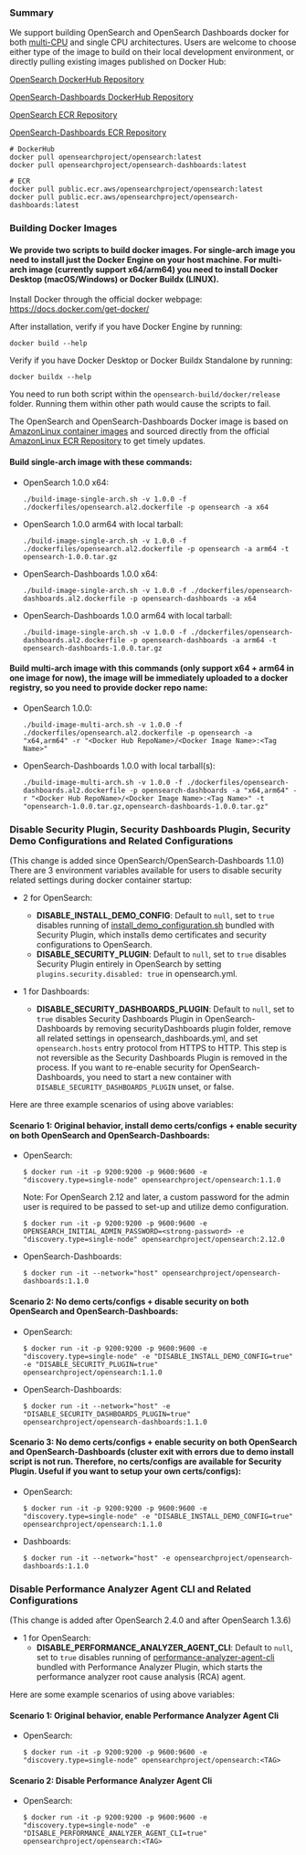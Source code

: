### Summary
We support building OpenSearch and OpenSearch Dashboards docker for both [multi-CPU](https://docs.docker.com/desktop/multi-arch/) and single CPU architectures.
Users are welcome to choose either type of the image to build on their local development environment, or directly pulling existing images published on Docker Hub:

[OpenSearch DockerHub Repository](https://hub.docker.com/r/opensearchproject/opensearch/)

[OpenSearch-Dashboards DockerHub Repository](https://hub.docker.com/r/opensearchproject/opensearch-dashboards/)

[OpenSearch ECR Repository](https://gallery.ecr.aws/opensearchproject/opensearch/)

[OpenSearch-Dashboards ECR Repository](https://gallery.ecr.aws/opensearchproject/opensearch-dashboards/)

```
# DockerHub
docker pull opensearchproject/opensearch:latest
docker pull opensearchproject/opensearch-dashboards:latest

# ECR
docker pull public.ecr.aws/opensearchproject/opensearch:latest
docker pull public.ecr.aws/opensearchproject/opensearch-dashboards:latest
```

### Building Docker Images
#### We provide two scripts to build docker images. For single-arch image you need to install just the Docker Engine on your host machine. For multi-arch image (currently support x64/arm64) you need to install Docker Desktop (macOS/Windows) or Docker Buildx (LINUX).

Install Docker through the official docker webpage: https://docs.docker.com/get-docker/


After installation, verify if you have Docker Engine by running:
  ```
  docker build --help
  ```


Verify if you have Docker Desktop or Docker Buildx Standalone by running:
  ```
  docker buildx --help
  ```


You need to run both script within the `opensearch-build/docker/release` folder. Running them
  within other path would cause the scripts to fail.


The OpenSearch and OpenSearch-Dashboards Docker image is based on [AmazonLinux container images](https://github.com/amazonlinux/container-images) and sourced directly from the official [AmazonLinux ECR Repository](https://gallery.ecr.aws/amazonlinux/amazonlinux/) to get timely updates.


#### Build single-arch image with these commands:
  * OpenSearch 1.0.0 x64:
    ```
    ./build-image-single-arch.sh -v 1.0.0 -f ./dockerfiles/opensearch.al2.dockerfile -p opensearch -a x64
    ```
  * OpenSearch 1.0.0 arm64 with local tarball:
    ```
    ./build-image-single-arch.sh -v 1.0.0 -f ./dockerfiles/opensearch.al2.dockerfile -p opensearch -a arm64 -t opensearch-1.0.0.tar.gz
    ```
  * OpenSearch-Dashboards 1.0.0 x64:
    ```
    ./build-image-single-arch.sh -v 1.0.0 -f ./dockerfiles/opensearch-dashboards.al2.dockerfile -p opensearch-dashboards -a x64
    ```
  * OpenSearch-Dashboards 1.0.0 arm64 with local tarball:
    ```
    ./build-image-single-arch.sh -v 1.0.0 -f ./dockerfiles/opensearch-dashboards.al2.dockerfile -p opensearch-dashboards -a arm64 -t opensearch-dashboards-1.0.0.tar.gz
    ```
#### Build multi-arch image with this commands (only support x64 + arm64 in one image for now), the image will be immediately uploaded to a docker registry, so you need to provide docker repo name:
  * OpenSearch 1.0.0:
    ```
    ./build-image-multi-arch.sh -v 1.0.0 -f ./dockerfiles/opensearch.al2.dockerfile -p opensearch -a "x64,arm64" -r "<Docker Hub RepoName>/<Docker Image Name>:<Tag Name>"
    ```
  * OpenSearch-Dashboards 1.0.0 with local tarball(s):
    ```
    ./build-image-multi-arch.sh -v 1.0.0 -f ./dockerfiles/opensearch-dashboards.al2.dockerfile -p opensearch-dashboards -a "x64,arm64" -r "<Docker Hub RepoName>/<Docker Image Name>:<Tag Name>" -t "opensearch-1.0.0.tar.gz,opensearch-dashboards-1.0.0.tar.gz"
    ```

### Disable Security Plugin, Security Dashboards Plugin, Security Demo Configurations and Related Configurations
(This change is added since OpenSearch/OpenSearch-Dashboards 1.1.0)
There are 3 environment variables available for users to disable security related settings during docker container startup:

* 2 for OpenSearch:
  * __DISABLE_INSTALL_DEMO_CONFIG__: Default to `null`, set to `true` disables running of [install_demo_configuration.sh](https://github.com/opensearch-project/security/blob/1.0.0.0/tools/install_demo_configuration.sh) bundled with Security Plugin, which installs demo certificates and security configurations to OpenSearch.
  * __DISABLE_SECURITY_PLUGIN__: Default to `null`, set to `true` disables Security Plugin entirely in OpenSearch by setting `plugins.security.disabled: true` in opensearch.yml.

* 1 for Dashboards:
  * __DISABLE_SECURITY_DASHBOARDS_PLUGIN__: Default to `null`, set to `true` disables Security Dashboards Plugin in OpenSearch-Dashboards by removing securityDashboards plugin folder, remove all related settings in opensearch_dashboards.yml, and set `opensearch.hosts` entry protocol from HTTPS to HTTP. This step is not reversible as the Security Dashboards Plugin is removed in the process. If you want to re-enable security for OpenSearch-Dashboards, you need to start a new container with `DISABLE_SECURITY_DASHBOARDS_PLUGIN` unset, or false.


Here are three example scenarios of using above variables:

#### Scenario 1: Original behavior, install demo certs/configs + enable security on both OpenSearch and OpenSearch-Dashboards:
  * OpenSearch:
     ```
     $ docker run -it -p 9200:9200 -p 9600:9600 -e "discovery.type=single-node" opensearchproject/opensearch:1.1.0
     ```
     Note: For OpenSearch 2.12 and later, a custom password for the admin user is required to be passed to set-up and utilize demo configuration.
     ```
     $ docker run -it -p 9200:9200 -p 9600:9600 -e OPENSEARCH_INITIAL_ADMIN_PASSWORD=<strong-password> -e "discovery.type=single-node" opensearchproject/opensearch:2.12.0
     ```
  * OpenSearch-Dashboards:
     ```
     $ docker run -it --network="host" opensearchproject/opensearch-dashboards:1.1.0
     ```

#### Scenario 2: No demo certs/configs + disable security on both OpenSearch and OpenSearch-Dashboards:
  * OpenSearch:
     ```
     $ docker run -it -p 9200:9200 -p 9600:9600 -e "discovery.type=single-node" -e "DISABLE_INSTALL_DEMO_CONFIG=true" -e "DISABLE_SECURITY_PLUGIN=true" opensearchproject/opensearch:1.1.0
     ```
  * OpenSearch-Dashboards:
     ```
     $ docker run -it --network="host" -e "DISABLE_SECURITY_DASHBOARDS_PLUGIN=true" opensearchproject/opensearch-dashboards:1.1.0
     ```

#### Scenario 3: No demo certs/configs + enable security on both OpenSearch and OpenSearch-Dashboards (cluster exit with errors due to demo install script is not run. Therefore, no certs/configs are available for Security Plugin. Useful if you want to setup your own certs/configs):
  * OpenSearch:
     ```
     $ docker run -it -p 9200:9200 -p 9600:9600 -e "discovery.type=single-node" -e "DISABLE_INSTALL_DEMO_CONFIG=true" opensearchproject/opensearch:1.1.0
     ```
  * Dashboards:
     ```
     $ docker run -it --network="host" -e opensearchproject/opensearch-dashboards:1.1.0
     ```

### Disable Performance Analyzer Agent CLI and Related Configurations
(This change is added after OpenSearch 2.4.0 and after OpenSearch 1.3.6)

  * 1 for OpenSearch:
    * __DISABLE_PERFORMANCE_ANALYZER_AGENT_CLI__: Default to `null`, set to `true` disables running of [performance-analyzer-agent-cli](https://github.com/opensearch-project/performance-analyzer/blob/2.4/packaging/performance-analyzer-agent-cli) bundled with Performance Analyzer Plugin, which starts the performance analyzer root cause analysis (RCA) agent.

Here are some example scenarios of using above variables:

#### Scenario 1: Original behavior, enable Performance Analyzer Agent Cli
  * OpenSearch:
     ```
     $ docker run -it -p 9200:9200 -p 9600:9600 -e "discovery.type=single-node" opensearchproject/opensearch:<TAG>
     ```

#### Scenario 2: Disable Performance Analyzer Agent Cli
  * OpenSearch:
     ```
     $ docker run -it -p 9200:9200 -p 9600:9600 -e "discovery.type=single-node" -e "DISABLE_PERFORMANCE_ANALYZER_AGENT_CLI=true" opensearchproject/opensearch:<TAG>
     ```
